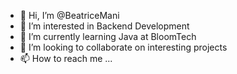 - 👋 Hi, I’m @BeatriceMani
- 👀 I’m interested in Backend Development
- 🌱 I’m currently learning Java at BloomTech
- 💞️ I’m looking to collaborate on interesting projects
- 📫 How to reach me ...
